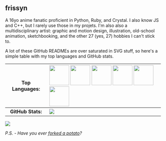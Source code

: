 ## frissyn

A 16yo anime fanatic proficient in Python, Ruby, and Crystal. I also know JS and C++, but I rarely use those in my projets. I'm also also a multidisciplinary artist: graphic and motion design, illustration, old-school animation, sketchbooking, and the other 27 (yes, 27) hobbies I can't stick to.

A lot of these GitHub READMEs are over saturated in SVG stuff, so here's a simple table with my top languages and GitHub stats.

|Top Languages:|<img src="https://github.com/smokes/vscode-discord-assets/blob/master/python.png?raw=true" width="64" height="64"/> <img src="https://github.com/smokes/vscode-discord-assets/blob/master/ruby.png?raw=true" width="64" height="64"/> <img src="https://github.com/smokes/vscode-discord-assets/blob/master/crystal.png?raw=true" width="64" height="64"/> <img src="https://github.com/smokes/vscode-discord-assets/blob/master/js.png?raw=true" width="64" height="64"/> <img src="https://raw.githubusercontent.com/smokes/vscode-discord-assets/master/pawn.png" width="64" height="64"/> <img src="https://github.com/smokes/vscode-discord-assets/blob/master/cpp.png?raw=true" width="64" height="64"/>|
|:-:|:--|
|**GitHub Stats:**|![](https://github-readme-stats.vercel.app/api?username=frissyn&count_private=true&theme=outrun&show_icons=true&include_all_commits=true&hide=issues)|

![](https://hit.yhype.me/github/profile?user_id=62220201)

*P.S. - Have you ever [forked a potato](https://github.com/drtshock/Potato)?*
